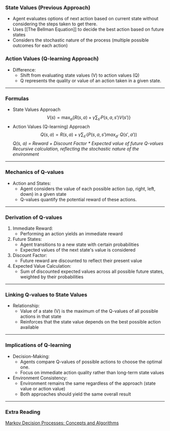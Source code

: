 
### State Values (Previous Approach)
- Agent evaluates options of next action based on current state without considering the steps taken to get there.
- Uses [[The Bellman Equation]] to decide the best action based on future states
- Considers the stochastic nature of the process (multiple possible outcomes for each action)

### Action Values (Q-learning Approach)
- Difference:
	- Shift from evaluating state values (V) to action values (Q)
	- Q represents the quality or value of an action taken in a given state.

---

### Formulas

- State Values Approach
$$ V(s) = \max_a \left\{ R(s,a) + \gamma \sum_{s'} P(s,a,s')V(s') \right\}$$
- Action Values (Q-learning) Approach
$$ Q(s,a) = R(s,a) + \gamma \sum_{s'} (P(s,a,s') max_{a'}\ Q(s', a')) $$
*Q(s, a) = Reward + Discount Factor \* Expected value of future Q-values*
*Recursive calculation, reflecting the stochastic nature of the environment*

---

### Mechanics of Q-values
- Action and States:
	- Agent considers the value of each possible action (up, right, left, down) in a given state
	- Q-values quantify the potential reward of these actions.

---

### Derivation of Q-values
1. Immediate Reward:
	- Performing an action yields an immediate reward
2. Future States:
	- Agent transitions to a new state with certain probabilities
	- Expected values of the next state's value is considered
3. Discount Factor:
	- Future reward are discounted to reflect their present value
4. Expected Value Calculation:
	- Sum of discounted expected values across all possible future states, weighted by their probabilities

---

### Linking Q-values to State Values
- Relationship:
	- Value of a state (V) is the maximum of the Q-values of all possible actions in that state
	- Reinforces that the state value depends on the best possible action available

---

### Implications of Q-learning
- Decision-Making:
	- Agents compare Q-values of possible actions to choose the optimal one.
	- Focus on immediate action quality rather than long-term state values
- Environment Consistency:
	- Environment remains the same regardless of the approach (state value or action value)
	- Both approaches should yield the same overall result

---

### Extra Reading
[Markov Decision Processes: Concepts and Algorithms](https://citeseerx.ist.psu.edu/document?repid=rep1&type=pdf&doi=968bab782e52faf0f7957ca0f38b9e9078454afe)